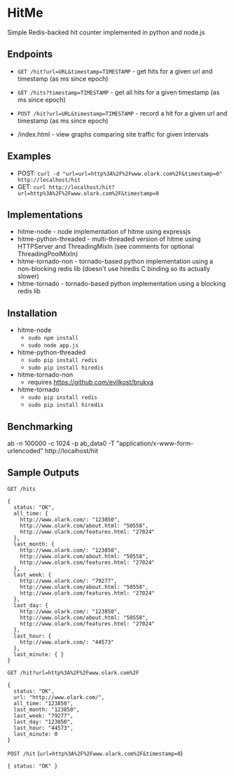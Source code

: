 HitMe
=====

Simple Redis-backed hit counter implemented in python and node.js


Endpoints
---------

* `GET /hit?url=URL&timestamp=TIMESTAMP` - get hits for a given url and timestamp (as ms since epoch)
* `GET /hits?timestamp=TIMESTAMP` - get all hits for a given timestamp (as ms since epoch)
* `POST /hit?url=URL&timestamp=TIMESTAMP` - record a hit for a given url and timestamp (as ms since epoch)

* /index.html - view graphs comparing site traffic for given intervals


Examples
--------

* POST: `curl -d "url=url=http%3A%2F%2Fwww.olark.com%2F&timestamp=0" http://localhost/hit`
* GET: `curl http://localhost/hit?url=http%3A%2F%2Fwww.olark.com%2F&timestamp=0`


Implementations
---------------

* hitme-node - node implementation of hitme using expressjs
* hitme-python-threaded - multi-threaded version of hitme using HTTPServer and ThreadingMixIn (see comments for optional ThreadingPoolMixIn)
* hitme-tornado-non - tornado-based python implementation using a non-blocking redis lib (doesn't use hiredis C binding so its actually slower)
* hitme-tornado - tornado-based python implementation using a blocking redis lib


Installation
------------

* hitme-node
  * `sudo npm install`
  * `sudo node app.js`
* hitme-python-threaded
  * `sudo pip install redis`
  * `sudo pip install hiredis`
* hitme-tornado-non
  * requires https://github.com/evilkost/brukva
* hitme-tornado
  * `sudo pip install redis`
  * `sudo pip install hiredis`


Benchmarking
------------

ab -n 100000 -c 1024 -p ab_data0 -T "application/x-www-form-urlencoded" http://localhost/hit


Sample Outputs
--------------

`GET /hits`

    {
      status: "OK",
      all_time: {
        http://www.olark.com/: "123850",
        http://www.olark.com/about.html: "50558",
        http://www.olark.com/features.html: "27024"
      },
      last_month: {
        http://www.olark.com/: "123850",
        http://www.olark.com/about.html: "50558",
        http://www.olark.com/features.html: "27024"
      },
      last_week: {
        http://www.olark.com/: "79277",
        http://www.olark.com/about.html: "50558",
        http://www.olark.com/features.html: "27024"
      },
      last_day: {
        http://www.olark.com/: "123850",
        http://www.olark.com/about.html: "50558",
        http://www.olark.com/features.html: "27024"
      },
      last_hour: {
        http://www.olark.com/: "44573"
      },
      last_minute: { }
    }


`GET /hit?url=http%3A%2F%2Fwww.olark.com%2F`

    {
      status: "OK",
      url: "http://www.olark.com/",
      all_time: "123850",
      last_month: "123850",
      last_week: "79277",
      last_day: "123850",
      last_hour: "44573",
      last_minute: 0
    }


`POST /hit` (`url=http%3A%2F%2Fwww.olark.com%2F&timestamp=0`)

    { status: "OK" }
